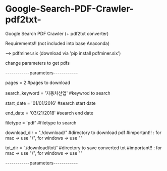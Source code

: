 # Google-Search-PDF-Crawler-pdf2txt-
Google Search PDF Crawler (+ pdf2txt converter)

 

Requirements!! (not included into base Anaconda)

--> pdfminer.six    (download via 'pip install pdfminer.six')

 

 

change parameters to get pdfs

 

------------parameters------------

pages = 2                             #pages to download

search_keyword = '자동차산업'          #keywrod to search

start_date = '01/01/2016'               #search start date

end_date = '03/21/2018'                #search end date

filetype = 'pdf'                         #filetype to search

download_dir = "./download/"           #directory to download pdf               #important!! : for mac -> use "/", for windows -> use "\"

txt_dir = './download/txt/'          #directory to save converted txt         #important!! : for mac -> use "/", for windows -> use "\"

------------parameters------------
